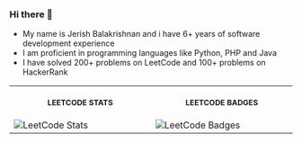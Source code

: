 ### Hi there 👋

* My name is Jerish Balakrishnan and i have 6+ years of software development experience
* I am proficient in programming languages like Python, PHP and Java
* I have solved 200+ problems on LeetCode and 100+ problems on HackerRank

<table>
<tr>
<th align="center">
<img width="441" height="1">
<p> 
<small>
LEETCODE STATS
</small>
</p>
</th>
<th align="center">
<img width="441" height="1">
<p> 
<small>
LEETCODE BADGES
</small>
</p>
</th>
</tr>
<tr>
<td>
<img src="https://leetcard.jacoblin.cool/Jerish_Balakrishnan?ext=contest&font=Dancing_Script" alt="LeetCode Stats"/>
</td>
<td>
<img src="https://leetcode-badge-showcase.vercel.app/api?username=Jerish_Balakrishnan&theme=leafy" alt="LeetCode Badges"/>
</td>
</tr>
</table>
